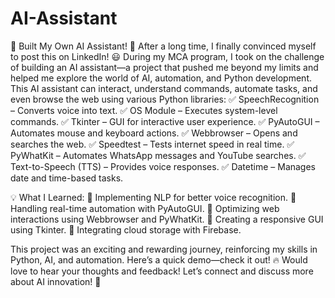 # AI-Assistant
🚀 Built My Own AI Assistant! 🤖
After a long time, I finally convinced myself to post this on LinkedIn! 😃
During my MCA program, I took on the challenge of building an AI assistant—a project that pushed me beyond my limits and helped me explore the world of AI, automation, and Python development.
This AI assistant can interact, understand commands, automate tasks, and even browse the web using various Python libraries:
✅ SpeechRecognition – Converts voice into text.
✅ OS Module – Executes system-level commands.
✅ Tkinter – GUI for interactive user experience.
✅ PyAutoGUI – Automates mouse and keyboard actions.
✅ Webbrowser – Opens and searches the web.
✅ Speedtest – Tests internet speed in real time.
✅ PyWhatKit – Automates WhatsApp messages and YouTube searches.
✅ Text-to-Speech (TTS) – Provides voice responses.
✅ Datetime – Manages date and time-based tasks.

💡 What I Learned:
🔹 Implementing NLP for better voice recognition.
🔹 Handling real-time automation with PyAutoGUI.
🔹 Optimizing web interactions using Webbrowser and PyWhatKit.
🔹 Creating a responsive GUI using Tkinter.
🔹 Integrating cloud storage with Firebase.

This project was an exciting and rewarding journey, reinforcing my skills in Python, AI, and automation. Here’s a quick demo—check it out! 🔥
Would love to hear your thoughts and feedback! Let’s connect and discuss more about AI innovation! 🚀
